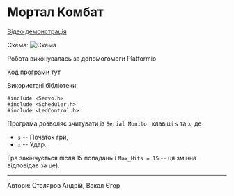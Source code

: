 # Мортал Комбат

[Відео демонстрація](https://youtu.be/y3EC8clr8eU)

Схема:
![Схема](res/SCHEME.jpg)

Робота виконувалась за допомогомоги Platformio

Код програми [тут](src/MortalCombat.ino)

Використані бібліотеки:

```
#include <Servo.h>
#include <Scheduler.h>
#include <LedControl.h>
```

Програма дозволяє зчитувати із `Serial Monitor` клавіші `s` та `x`, де

* `s` -- Початок гри,
* `x` -- Удар.

Гра закінчується після 15 попадань ( `Max_Hits = 15` -- ця змінна відповідає за це).

-- --

Автори: Столяров Андрій, Вакал Єгор